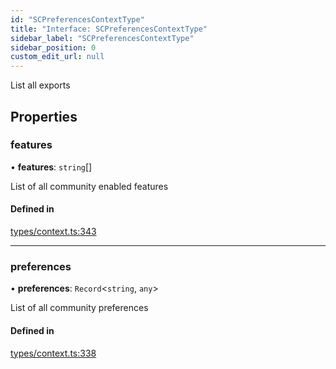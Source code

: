```yaml
---
id: "SCPreferencesContextType"
title: "Interface: SCPreferencesContextType"
sidebar_label: "SCPreferencesContextType"
sidebar_position: 0
custom_edit_url: null
---
```


List all exports

## Properties

### features

• **features**: `string`[]

List of all community enabled features

#### Defined in

[types/context.ts:343](https://github.com/selfcommunity/community-ui/blob/8bbb33c/packages/sc-core/src/types/context.ts#L343)

___

### preferences

• **preferences**: `Record`<`string`, `any`\>

List of all community preferences

#### Defined in

[types/context.ts:338](https://github.com/selfcommunity/community-ui/blob/8bbb33c/packages/sc-core/src/types/context.ts#L338)
